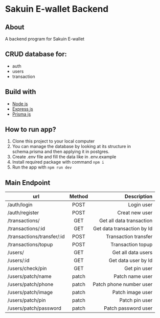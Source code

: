 # Sakuin E-wallet Backend
## About 
A backend program for Sakuin E-wallet

## CRUD database for:
- auth
- users
- transaction

## Build with
- [Node js](https://nodejs.org)
- [Express js](https://expressjs.com/)
- [Prisma js](https://www.prisma.io/)


## How to run app?
1. Clone this project to your local computer
2. You can manage the database by looking at its structure in schema.prisma and then applying it in postgres.
3. Create .env file and fill the data like in .env.example
4. Install required package with command `npm i`
5. Run the app with `npm run dev`

## Main Endpoint

| url        | Method           | Description  |
| ------------- |:-------------:| -----:|
| /auth/login                | POST  | Login user |
| /auth/register             | POST  | Creat new user |
| /transactions/             | GET   | Get all data transaction |
| /transactions/:id          | GET   | Get data transaction by Id |
| /transactions/transfer/:id | POST  | Transaction transfer |
| /transactions/topup        | POST  | Transaction topup |
| /users/                    | GET   | Get all data users |
| /users/:id                 | GET   | Get data user by Id |
| /users/check/pin           | GET   | Get pin user |
| /users/patch/name          | patch | Patch name user  |
| /users/patch/phone         | patch | Patch phone number user |
| /users/patch/image         | patch | Patch image user |
| /users/patch/pin           | patch | Patch pin user |
| /users/patch/password      | patch | Patch password user |